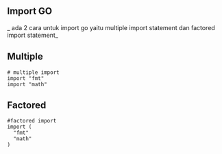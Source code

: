 ## Import GO 
_ ada 2 cara untuk import go yaitu multiple import statement dan factored import
statement_

## Multiple
```
# multiple import
import "fmt"
import "math"

```

## Factored
```
#factored import
import (
  "fmt"
  "math"
)

```
